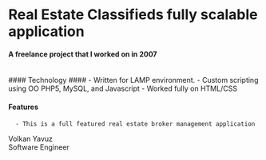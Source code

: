 Real Estate Classifieds fully scalable application
=============================================
 
#### A freelance project that I worked on in 2007 ####
  <br>
#### Technology ####
      - Written for LAMP environment.
	  - Custom scripting using OO PHP5, MySQL, and Javascript
	  - Worked fully on HTML/CSS
	  
#### Features #### 
      - This is a full featured real estate broker management application
	 
Volkan Yavuz <br>
Software Engineer <br>
		 